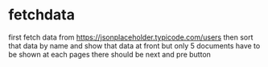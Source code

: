 # fetchdata
first fetch data from https://jsonplaceholder.typicode.com/users then sort that data by name and show that data at front but only 5 documents have to be shown at each pages  there should be next and pre button  
